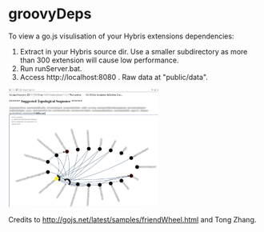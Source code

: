 # groovyDeps

To view a go.js visulisation of your Hybris extensions dependencies:

1. Extract in your Hybris source dir. Use a smaller subdirectory as more than 300 extension will cause low performance.
2. Run runServer.bat. 
3. Access http://localhost:8080 . Raw data at "public/data". 

<img src="/SampleOutput.png?raw=true" width="300" alt="Hybris deps graph">

Credits to http://gojs.net/latest/samples/friendWheel.html and Tong Zhang.
